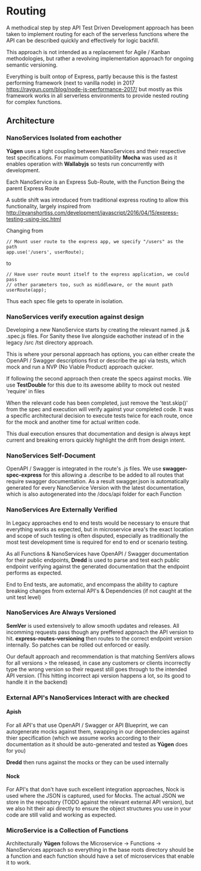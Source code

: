# Routing

A methodical step by step API Test Driven Development approach has been taken to implement routing for each of the serverless functions where the API can be described quickly and effectively for logic backfill.

This approach is not intended as a replacement for Agile / Kanban methodologies, but rather a revolving implementation approach for ongoing semantic versioning.

Everything is built ontop of Express, partly because this is the fastest performing framework (next to vanilla node) in 2017 https://raygun.com/blog/node-js-performance-2017/ but mostly as this framework works in all serverless environments to provide nested routing for complex functions.

## Architecture

### NanoServices Isolated from eachother
**Yūgen** uses a tight coupling between NanoServices and their respective test specifications. For maximum compatibility **Mocha** was used as it enables operation with **Wallabyjs** so tests run concurrently with development.

Each NanoService is an Express Sub-Route, with the Function Being the parent Express Route

A subtle shift was introduced from traditional express routing to allow this functionality, largely inspired from http://evanshortiss.com/development/javascript/2016/04/15/express-testing-using-ioc.html

Changing from
```
// Mount user route to the express app, we specify "/users" as the path
app.use('/users', userRoute);
```
to
```
// Have user route mount itself to the express application, we could pass
// other parameters too, such as middleware, or the mount path
userRoute(app);
```

Thus each spec file gets to operate in isolation.

### NanoServices verify execution against design

Developing a new NanoService starts by creating the relevant named .js & .spec.js files. For Sanity these live alongside eachother instead of in the legacy /src /tst directory approach.

This is where your personal approach has options, you can either create the OpenAPI / Swagger descriptions first or describe the api via tests, which mock and run a NVP (No Viable Product) approach quicker.

If following the second approach then create the specs against mocks. We use **TestDouble** for this due to its awesome ability to mock out nested 'require' in files

When the relevant code has been completed, just remove the 'test.skip()' from the spec and execution will verify against your completed code. It was a specific architectural decision to execute tests twice for each route, once for the mock and another time for actual written code.

This dual execution ensures that documentation and design is always kept current and breaking errors quickly highlight the drift from design intent.

### NanoServices Self-Document

OpenAPI / Swagger is integrated in the route's .js files. We use **swagger-spec-express** for this allowing a .describe to be added to all routes that require swagger documentation. As a result swagger.json is automatically generated for every NanoService Version with the latest documentation, which is also autogenerated into the /docs/api folder for each Function

### NanoServices Are Externally Verified

In Legacy approaches end to end tests would be necessary to ensure that everything works as expected, but in microservice area's the exact location and scope of such testing is often disputed, especially as traditionally the most test development time is required for end to end or scenario testing.

As all Functions & NanoServices have OpenAPI / Swagger documentation for their public endpoints, **Dredd** is used to parse and test each public endpoint verifying against the generated documentation that the endpoint performs as expected.

End to End tests, are automatic, and encompass the ability to capture breaking changes from external API's & Dependencies (if not caught at the unit test level)

### NanoServices Are Always Versioned

**SemVer** is used extensively to allow smooth updates and releases. All incomming requests pass though any preffered approach the API version to hit. **express-routes-versioning** then routes to the correct endpoint version internally. So patches can be rolled out enforced or easily.

Our default approach and recommendation is that matching SemVers allows for all versions > the released, in case any customers or clients incorrectly type the wrong version so their request still goes through to the intended API version. (This hitting incorrect api version happens a lot, so its good to handle it in the backend)

### External API's NanoServices Interact with are checked

#### Apish

For all API's that use OpenAPI / Swagger or API Blueprint, we can autogenerate mocks against them, swapping in our dependencies against thier specification (which we assume works according to their documentation as it should be auto-generated and tested as **Yūgen** does for you)

**Dredd** then runs against the mocks or they can be used internally

#### Nock

For API's that don't have such excellent integration approaches, Nock is used where the JSON is captured, used for Mocks. The actual JSON we store in the repository (TODO against the relevant external API version), but we also hit their api directly to ensure the object structures you use in your code are still valid and working as expected.


### MicroService is a Collection of Functions

Architecturally **Yūgen** follows the Microservice -> Functions -> NanoServices approach so everything in the base roots directory should be a function and each function should have a set of microservices that enable it to work.
